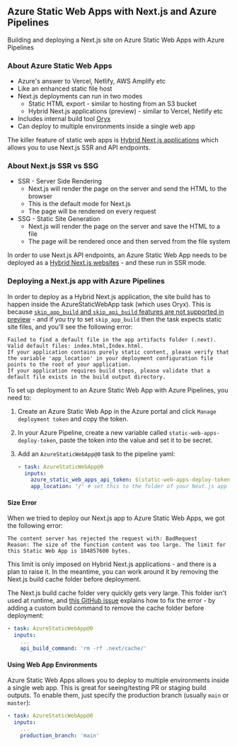 ## Azure Static Web Apps with Next.js and Azure Pipelines

Building and deploying a Next.js site on Azure Static Web Apps with Azure Pipelines

### About Azure Static Web Apps

- Azure's answer to Vercel, Netlify, AWS Amplify etc
- Like an enhanced static file host
- Next.js deployments can run in two modes
  - Static HTML export - similar to hosting from an S3 bucket
  - Hybrid Next.js applications (preview) - similar to Vercel, Netlify etc
- Includes internal build tool [Oryx](https://github.com/microsoft/Oryx)
- Can deploy to multiple environments inside a single web app

The killer feature of static web apps is [Hybrid Next.js applications](https://learn.microsoft.com/en-us/azure/static-web-apps/deploy-nextjs-hybrid) which allows you to use Next.js SSR and API endpoints.

### About Next.js SSR vs SSG

- SSR - Server Side Rendering
  - Next.js will render the page on the server and send the HTML to the browser
  - This is the default mode for Next.js
  - The page will be rendered on every request
- SSG - Static Site Generation
  - Next.js will render the page on the server and save the HTML to a file
  - The page will be rendered once and then served from the file system

In order to use Next.js API endpoints, an Azure Static Web App needs to be deployed as a [Hybrid Next.js websites](https://learn.microsoft.com/en-us/azure/static-web-apps/nextjs#hybrid-nextjs-applications-preview) - and these run in SSR mode.

### Deploying a Next.js app with Azure Pipelines

In order to deploy as a Hybrid Next.js application, the site build has to happen inside the AzureStaticWebApp task (which uses Oryx). This is because [`skip_app_build` and `skip_api_build` features are not supported in preview](https://learn.microsoft.com/en-us/azure/static-web-apps/deploy-nextjs-hybrid#unsupported-features-in-preview) - and if you try to set `skip_app_build` then the task expects static site files, and you'll see the following error:

```
Failed to find a default file in the app artifacts folder (.next). Valid default files: index.html,Index.html.
If your application contains purely static content, please verify that the variable 'app_location' in your deployment configuration file points to the root of your application.
If your application requires build steps, please validate that a default file exists in the build output directory.
```

To set up deployment to an Azure Static Web App with Azure Pipelines, you need to:

1. Create an Azure Static Web App in the Azure portal and click `Manage deployment token` and copy the token.
1. In your Azure Pipeline, create a new variable called `static-web-apps-deploy-token`, paste the token into the value and set it to be secret.
1. Add an `AzureStaticWebApp@0` task to the pipeline yaml:

   ```yaml
   - task: AzureStaticWebApp@0
     inputs:
       azure_static_web_apps_api_token: $(static-web-apps-deploy-token)
       app_location: '/' # set this to the folder of your Next.js app
   ```

#### Size Error

When we tried to deploy our Next.js app to Azure Static Web Apps, we got the following error:

```
The content server has rejected the request with: BadRequest
Reason: The size of the function content was too large. The limit for this Static Web App is 104857600 bytes.
```

This limit is only imposed on Hybrid Next.js applications - and there is a plan to raise it. In the meantime, you can work around it by removing the Next.js build cache folder before deployment.

The Next.js build cache folder very quickly gets very large. This folder isn't used at runtime, and [this GitHub issue](https://github.com/Azure/static-web-apps/issues/1034#issuecomment-1399256154) explains how to fix the error - by adding a custom build command to remove the cache folder before deployment:

```yaml
- task: AzureStaticWebApp@0
  inputs:
    ...
    api_build_command: 'rm -rf .next/cache/'
```

#### Using Web App Environments

Azure Static Web Apps allows you to deploy to multiple environments inside a single web app. This is great for seeing/testing PR or staging build outputs. To enable them, just specify the production branch (usually `main` or `master`):

```yaml
- task: AzureStaticWebApp@0
  inputs:
    ...
    production_branch: 'main'
```
